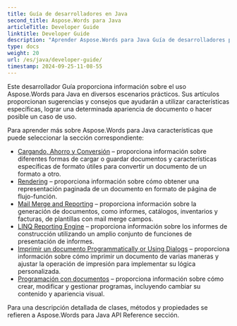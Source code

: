 ```yaml
---
title: Guía de desarrolladores en Java
second_title: Aspose.Words para Java
articleTitle: Developer Guide
linktitle: Developer Guide
description: "Aprender Aspose.Words para Java Guía de desarrolladores para obtener más casos de uso, consejos y detalles técnicos."
type: docs
weight: 20
url: /es/java/developer-guide/
timestamp: 2024-09-25-11-08-55
---
```


Este desarrollador Guía proporciona información sobre el uso Aspose.Words para Java en diversos escenarios prácticos. Sus artículos proporcionan sugerencias y consejos que ayudarán a utilizar características específicas, lograr una determinada apariencia de documento o hacer posible un caso de uso.

Para aprender más sobre Aspose.Words para Java características que puede seleccionar la sección correspondiente:

- [Cargando, Ahorro y Conversión](/words/es/java/loading-saving-and-converting/) – proporciona información sobre diferentes formas de cargar o guardar documentos y características específicas de formato útiles para convertir un documento de un formato a otro.
- [Rendering](/words/es/java/rendering/) – proporciona información sobre cómo obtener una representación paginada de un documento en formato de página de flujo-función.
- [Mail Merge and Reporting](/words/java/mail-merge-and-reporting/) – proporciona información sobre la generación de documentos, como informes, catálogos, inventarios y facturas, de plantillas con mail merge campos.
- [LINQ Reporting Engine](/words/java/linq-reporting-engine/) – proporciona información sobre los informes de construcción utilizando un amplio conjunto de funciones de presentación de informes.
- [Imprimir un documento Programmatically or Using Dialogs](/words/es/java/print-a-document-programmatically-or-using-dialogs/) – proporciona información sobre cómo imprimir un documento de varias maneras y ajustar la operación de impresión para implementar su lógica personalizada.
- [Programación con documentos](/words/es/java/programming-with-documents/) – proporciona información sobre cómo crear, modificar y gestionar programas, incluyendo cambiar su contenido y apariencia visual.

Para una descripción detallada de clases, métodos y propiedades se refieren a Aspose.Words para Java API Reference sección.
